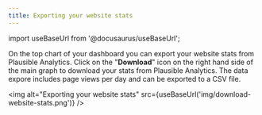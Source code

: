 ```yaml
---
title: Exporting your website stats
---
```


import useBaseUrl from '@docusaurus/useBaseUrl';

On the top chart of your dashboard you can export your website stats from Plausible Analytics. Click on the "**Download**" icon on the right hand side of the main graph to download your stats from Plausible Analytics. The data expore includes page views per day and can be exported to a CSV file.

<img alt="Exporting your website stats" src={useBaseUrl('img/download-website-stats.png')} />
